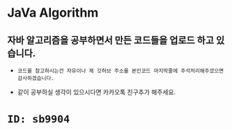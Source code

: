 # JaVa Algorithm

## 자바 알고리즘을 공부하면서 만든 코드들을 업로드 하고 있습니다.

* `코드를 참고하시는건 자유이나 제 깃허브 주소를 본인코드 마지막줄에 주석처리해주셨으면 감사하겠습니다.`

* 같이 공부하실 생각이 있으시다면 카카오톡 친구추가 해주세요.
# `ID: sb9904`
